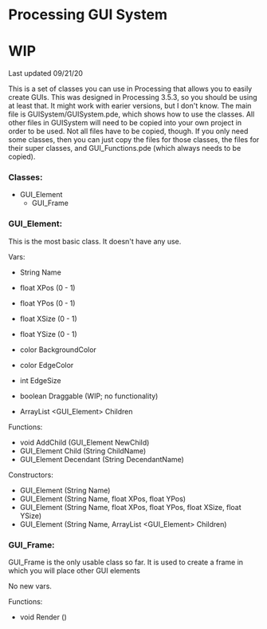 # Processing GUI System

# WIP

Last updated 09/21/20

This is a set of classes you can use in Processing that allows you to easily create GUIs. This was designed in Processing 3.5.3, so you should be using at least that. It might work with earier versions, but I don't know.
The main file is GUISystem/GUISystem.pde, which shows how to use the classes. All other files in GUISystem will need to be copied into your own project in order to be used. Not all files have to be copied, though. If you only need some classes, then you can just copy the files for those classes, the files for their super classes, and GUI_Functions.pde (which always needs to be copied).



### Classes:

- GUI_Element
  - GUI_Frame





### GUI_Element:

This is the most basic class. It doesn't have any use.

Vars:

- String Name

- float XPos (0 - 1)
- float YPos (0 - 1)
- float XSize (0 - 1)
- float YSize (0 - 1)

- color BackgroundColor
- color EdgeColor
- int EdgeSize

- boolean Draggable (WIP; no functionality)

- ArrayList <GUI_Element> Children


Functions:

- void AddChild (GUI_Element NewChild)
- GUI_Element Child (String ChildName)
- GUI_Element Decendant (String DecendantName)


Constructors:

- GUI_Element (String Name)
- GUI_Element (String Name, float XPos, float YPos)
- GUI_Element (String Name, float XPos, float YPos, float XSize, float YSize)
- GUI_Element (String Name, ArrayList <GUI_Element> Children)





### GUI_Frame:

GUI_Frame is the only usable class so far. It is used to create a frame in which you will place other GUI elements

No new vars.

Functions:

- void Render ()